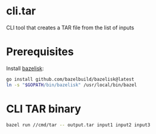 # cli.tar

CLI tool that creates a TAR file from the list of inputs



# Prerequisites

Install [bazelisk](https://docs.bazel.build/versions/main/install-bazelisk.html):

```bash
go install github.com/bazelbuild/bazelisk@latest
ln -s "$GOPATH/bin/bazelisk" /usr/local/bin/bazel
```


# CLI TAR binary

```bash
bazel run //cmd/tar -- output.tar input1 input2 input3
```
